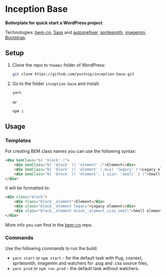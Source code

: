 # Inception Base
**Boilerplate for quick start a WordPress project**

Technologies: [bem-cn](https://github.com/albburtsev/bem-cn), [Sass](http://sass-lang.com/) and [autoprefixer](https://github.com/postcss/autoprefixer), [spritesmith](https://github.com/Ensighten/spritesmith), [imagemin](https://github.com/imagemin/imagemin), [Bootstrap](http://getbootstrap.com/).

## Setup
1. Clone the repo to `themes` folder of WordPress:
    ```sh
    git clone https://github.com/yustnip/inception-base.git
    ```

2. Go to the folder `inception-base` and install:
    ```sh
    yarn
    ```

    or

    ```sh
    npm i
    ```

## Usage

### Templates
For creating BEM class names you can use the following syntax:

```html
<div bemClass="b( 'block' )">
    <div bemClass="b( 'block' )( 'element' )">Element</div>
    <div bemClass="b( 'block' )( 'element' ).mix( 'legacy' )">Legacy element</div>
    <div bemClass="b( 'block' )( 'element', { size: 'small' } )">Small element</div>
</div>
```

It will be formatted to:

```html
<div class="block">
    <div class="block__element">Element</div>
    <div class="block__element legacy">Legacy element</div>
    <div class="block__element block__element_size_small">Small element</div>
</div>
```
More info you can find in the [bem-cn](https://github.com/albburtsev/bem-cn) repo.

### Commands
Use the following commands to run the build:

* `yarn start` or `npm start` - for the default task with Pug, cssnext, spritesmith, imagemin and watchers for .pug and .css source files;
* `yarn prod` or `npm run prod` - the default task without watchers.